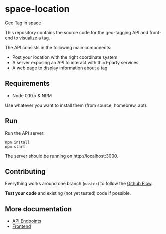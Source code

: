 # space-location
Geo Tag in space

This repository contains the source code for the geo-tagging API and front-end to visualize a tag.

The API consists in the following main components:

 * Post your location with the right coordinate system
 * A server exposing an API to interact with third-party services
 * A web page to display information about a tag

## Requirements

- Node 0.10.x & NPM

Use whatever you want to install them (from source, homebrew, apt).

## Run

Run the API server:

```
npm install
npm start
```

The server should be running on http://localhost:3000.


## Contributing

Everything works around one branch (`master`) to follow the [Github Flow](https://guides.github.com/introduction/flow/).

**Test your code** and existing (not yet tested) code if possible.

## More documentation

 * [API Endpoints](https://github.com/V1C0D3R/space-location/blob/develop/wiki/Endpoints.md)
 * [Frontend](https://github.com/V1C0D3R/space-location/tree/develop/views)
